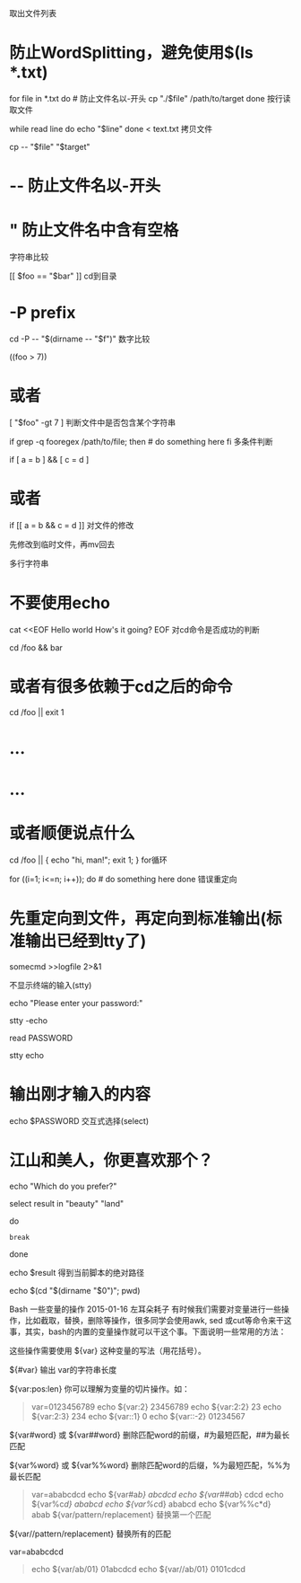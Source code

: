 取出文件列表

# 防止WordSplitting，避免使用$(ls *.txt)
for file in *.txt
do
    # 防止文件名以-开头
    cp "./$file" /path/to/target
done
按行读取文件

while read line
do
    echo "$line"
done < text.txt
拷贝文件

cp -- "$file" "$target"
# -- 防止文件名以-开头
# " 防止文件名中含有空格
字符串比较

[[ $foo == "$bar" ]]
cd到目录

# -P prefix
cd -P -- "$(dirname -- "$f")"
数字比较

((foo > 7))
# 或者
[ "$foo" -gt 7 ]
判断文件中是否包含某个字符串

if grep -q fooregex /path/to/file; then
    # do something here
fi
多条件判断

if [ a = b ] && [ c = d ]
# 或者
if [[ a = b && c = d ]]
对文件的修改

先修改到临时文件，再mv回去

多行字符串

# 不要使用echo
cat <<EOF
  Hello world
  How's it going?
EOF
对cd命令是否成功的判断

cd /foo && bar
# 或者有很多依赖于cd之后的命令
cd /foo || exit 1
# ...
# ...
# 或者顺便说点什么 
cd /foo || { echo "hi, man!"; exit 1; }
for循环

for ((i=1; i<=n; i++)); do
    # do something here
done
错误重定向

# 先重定向到文件，再定向到标准输出(标准输出已经到tty了)
somecmd >>logfile 2>&1

不显示终端的输入(stty)

echo "Please enter your password:"

stty -echo

read PASSWORD

stty echo

# 输出刚才输入的内容

echo $PASSWORD
交互式选择(select)

# 江山和美人，你更喜欢那个？

echo "Which do you prefer?"

select result in "beauty" "land"

do

    break

done

echo $result
得到当前脚本的绝对路径

echo $(cd "$(dirname "$0")"; pwd)



Bash 一些变量的操作
2015-01-16 左耳朵耗子
有时候我们需要对变量进行一些操作，比如截取，替换，删除等操作，很多同学会使用awk, sed 或cut等命令来干这事，其实，bash的内置的变量操作就可以干这个事。下面说明一些常用的方法：

这些操作需要使用 ${var} 这种变量的写法（用花括号）。

${#var} 输出 var的字符串长度

${var:pos:len} 你可以理解为变量的切片操作。如：

> var=0123456789
> echo ${var:2}
23456789
> echo ${var:2:2}
23
> echo ${var:2:3}
234
> echo ${var::1}
0
> echo ${var::-2}
01234567

${var#word} 或 ${var##word} 删除匹配word的前缀，#为最短匹配，##为最长匹配

${var%word} 或 ${var%%word} 删除匹配word的后缀，%为最短匹配，%%为最长匹配

> var=ababcdcd
> echo ${var#a*b}
abcdcd
> echo ${var##a*b}
cdcd
> echo ${var%c*d}
ababcd
> echo ${var%c*d}
ababcd
> echo ${var%%c*d}
abab
${var/pattern/replacement} 替换第一个匹配

${var//pattern/replacement} 替换所有的匹配

var=ababcdcd
> echo ${var/ab/01}
01abcdcd
> echo ${var//ab/01}
0101cdcd
